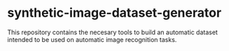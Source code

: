 # synthetic-image-dataset-generator
This repository contains the necesary tools to build an automatic dataset intended to be used on automatic image recognition tasks.
